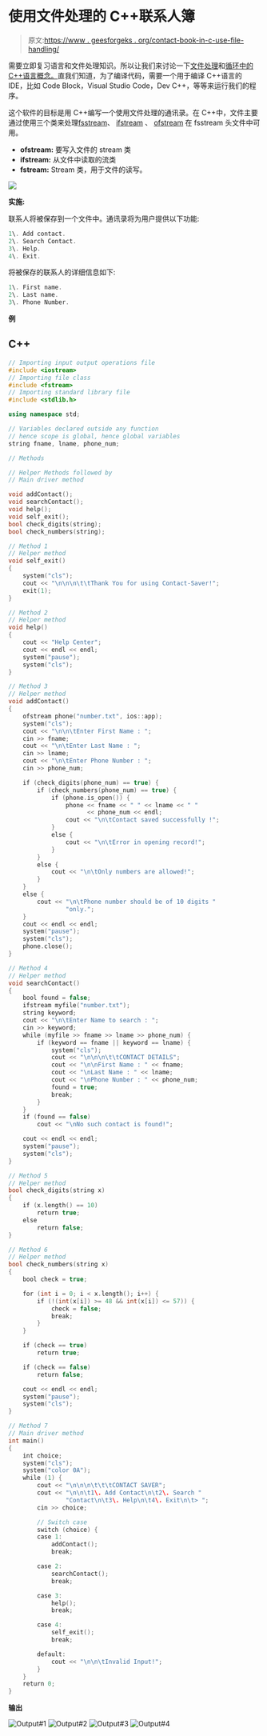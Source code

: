 # 使用文件处理的 C++联系人簿

> 原文:[https://www . geesforgeks . org/contact-book-in-c-use-file-handling/](https://www.geeksforgeeks.org/contact-book-in-c-using-file-handling/)

需要立即复习语言和文件处理知识。所以让我们来讨论一下[文件处理](https://www.geeksforgeeks.org/file-handling-c-classes/)和[循环中的 C++语言概念。](https://www.geeksforgeeks.org/loops-in-c-and-cpp/)直我们知道，为了编译代码，需要一个用于编译 C++语言的 IDE，比如 Code Block，Visual Studio Code，Dev C++，等等来运行我们的程序。

这个软件的目标是用 C++编写一个使用文件处理的通讯录。在 C++中，文件主要通过使用三个类来处理[fsstream](https://www.geeksforgeeks.org/file-handling-c-classes/)、 [ifstream](https://www.geeksforgeeks.org/file-handling-c-classes/) 、 [ofstream](https://www.geeksforgeeks.org/file-handling-c-classes/) 在 fsstream 头文件中可用。

*   **ofstream:** 要写入文件的 stream 类
*   **ifstream:** 从文件中读取的流类
*   **fstream:** Stream 类，用于文件的读写。

![](img/6b4ef70b42e3939b088543f2cbeb330e.png)

**实施:**

联系人将被保存到一个文件中。通讯录将为用户提供以下功能:

```cpp
1\. Add contact.
2\. Search Contact.
3\. Help.
4\. Exit.
```

将被保存的联系人的详细信息如下:

```cpp
1\. First name.
2\. Last name.
3\. Phone Number.
```

**例**

## C++

```cpp
// Importing input output operations file
#include <iostream>
// Importing file class
#include <fstream>
// Importing standard library file
#include <stdlib.h>

using namespace std;

// Variables declared outside any function
// hence scope is global, hence global variables
string fname, lname, phone_num;

// Methods

// Helper Methods followed by
// Main driver method

void addContact();
void searchContact();
void help();
void self_exit();
bool check_digits(string);
bool check_numbers(string);

// Method 1
// Helper method
void self_exit()
{
    system("cls");
    cout << "\n\n\n\t\tThank You for using Contact-Saver!";
    exit(1);
}

// Method 2
// Helper method
void help()
{
    cout << "Help Center";
    cout << endl << endl;
    system("pause");
    system("cls");
}

// Method 3
// Helper method
void addContact()
{
    ofstream phone("number.txt", ios::app);
    system("cls");
    cout << "\n\n\tEnter First Name : ";
    cin >> fname;
    cout << "\n\tEnter Last Name : ";
    cin >> lname;
    cout << "\n\tEnter Phone Number : ";
    cin >> phone_num;

    if (check_digits(phone_num) == true) {
        if (check_numbers(phone_num) == true) {
            if (phone.is_open()) {
                phone << fname << " " << lname << " "
                      << phone_num << endl;
                cout << "\n\tContact saved successfully !";
            }
            else {
                cout << "\n\tError in opening record!";
            }
        }
        else {
            cout << "\n\tOnly numbers are allowed!";
        }
    }
    else {
        cout << "\n\tPhone number should be of 10 digits "
                "only.";
    }
    cout << endl << endl;
    system("pause");
    system("cls");
    phone.close();
}

// Method 4
// Helper method
void searchContact()
{
    bool found = false;
    ifstream myfile("number.txt");
    string keyword;
    cout << "\n\tEnter Name to search : ";
    cin >> keyword;
    while (myfile >> fname >> lname >> phone_num) {
        if (keyword == fname || keyword == lname) {
            system("cls");
            cout << "\n\n\n\t\tCONTACT DETAILS";
            cout << "\n\nFirst Name : " << fname;
            cout << "\nLast Name : " << lname;
            cout << "\nPhone Number : " << phone_num;
            found = true;
            break;
        }
    }
    if (found == false)
        cout << "\nNo such contact is found!";

    cout << endl << endl;
    system("pause");
    system("cls");
}

// Method 5
// Helper method
bool check_digits(string x)
{
    if (x.length() == 10)
        return true;
    else
        return false;
}

// Method 6
// Helper method
bool check_numbers(string x)
{
    bool check = true;

    for (int i = 0; i < x.length(); i++) {
        if (!(int(x[i]) >= 48 && int(x[i]) <= 57)) {
            check = false;
            break;
        }
    }

    if (check == true)
        return true;

    if (check == false)
        return false;

    cout << endl << endl;
    system("pause");
    system("cls");
}

// Method 7
// Main driver method
int main()
{
    int choice;
    system("cls");
    system("color 0A");
    while (1) {
        cout << "\n\n\n\t\t\tCONTACT SAVER";
        cout << "\n\n\t1\. Add Contact\n\t2\. Search "
                "Contact\n\t3\. Help\n\t4\. Exit\n\t> ";
        cin >> choice;

        // Switch case
        switch (choice) {
        case 1:
            addContact();
            break;

        case 2:
            searchContact();
            break;

        case 3:
            help();
            break;

        case 4:
            self_exit();
            break;

        default:
            cout << "\n\n\tInvalid Input!";
        }
    }
    return 0;
}
```

**输出**

![Output#1](img/28f88f077778a7c32273b1e9ddf593cb.png) ![Output#2](img/838e15032c3ad61b448fde89bcf06e2e.png) ![Output#3](img/67ba386d1a95bf55b2f825291cfc4a60.png) ![Output#4](img/120aec9267b8cdd59dc658466007a84f.png)